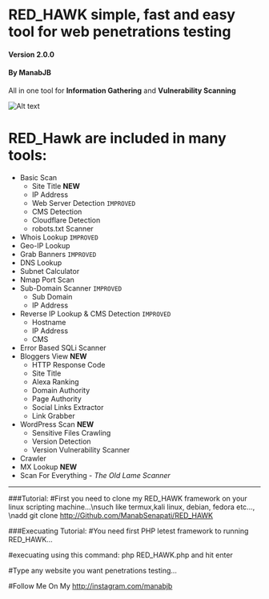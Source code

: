 # RED_HAWK simple, fast and easy tool for web penetrations testing
#### Version 2.0.0
#### By ManabJB 
All in one tool for **Information Gathering** and **Vulnerability Scanning**

![Alt text](https://s19.postimg.org/qzklxzk9v/Screenshot_20171127-202855.jpg "Screenshot")

# RED_Hawk are included in many tools: 

+ Basic Scan
	- Site Title **NEW**
	- IP Address
	- Web Server Detection `IMPROVED`
	- CMS Detection
	- Cloudflare Detection
	- robots.txt Scanner
+ Whois Lookup `IMPROVED`
+ Geo-IP Lookup
+ Grab Banners `IMPROVED`
+ DNS Lookup
+ Subnet Calculator
+ Nmap Port Scan
+ Sub-Domain Scanner `IMPROVED`
	- Sub Domain
	- IP Address
+ Reverse IP Lookup & CMS Detection `IMPROVED`
	- Hostname
	- IP Address
	- CMS
+ Error Based SQLi Scanner
+ Bloggers View **NEW**
	- HTTP Response Code
	- Site Title
	- Alexa Ranking
	- Domain Authority
	- Page Authority
	- Social Links Extractor
	- Link Grabber
+ WordPress Scan **NEW**
	- Sensitive Files Crawling
	- Version Detection
	- Version Vulnerability Scanner
+ Crawler
+ MX Lookup **NEW**
+ Scan For Everything - _The Old Lame Scanner_


---

###Tutorial:
#First you need to clone my RED_HAWK framework on your linux scripting machine...\nsuch like termux,kali linux, debian, fedora etc..., \nadd git clone http://Github.com/ManabSenapati/RED_HAWK

###Execuating Tutorial:
#You need first PHP letest framework to running RED_HAWK...

#execuating using this command: php RED_HAWK.php and hit enter

#Type any website you want penetrations testing...

#Follow Me On My http://instagram.com/manabjb